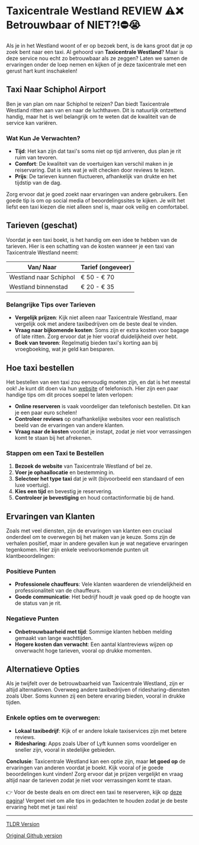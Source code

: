 # Taxicentrale Westland REVIEW ⚠️❌ Betrouwbaar of NIET?!⛔️😭

Als je in het Westland woont of er op bezoek bent, is de kans groot dat je op zoek bent naar een taxi. Al gehoord van **Taxicentrale Westland**? Maar is deze service nou echt zo betrouwbaar als ze zeggen? Laten we samen de ervaringen onder de loep nemen en kijken of je deze taxicentrale met een gerust hart kunt inschakelen!

## Taxi Naar Schiphol Airport

Ben je van plan om naar Schiphol te reizen? Dan biedt Taxicentrale Westland ritten aan van en naar de luchthaven. Dit is natuurlijk ontzettend handig, maar het is wel belangrijk om te weten dat de kwaliteit van de service kan variëren. 
 
### Wat Kun Je Verwachten?
- **Tijd**: Het kan zijn dat taxi's soms niet op tijd arriveren, dus plan je rit ruim van tevoren.
- **Comfort**: De kwaliteit van de voertuigen kan verschil maken in je reiservaring. Dat is iets wat je wilt checken door reviews te lezen.
- **Prijs**: De tarieven kunnen fluctueren, afhankelijk van drukte en het tijdstip van de dag.

Zorg ervoor dat je goed zoekt naar ervaringen van andere gebruikers. Een goede tip is om op social media of beoordelingssites te kijken. Je wilt het liefst een taxi kiezen die niet alleen snel is, maar ook veilig en comfortabel.

## Tarieven (geschat)

Voordat je een taxi boekt, is het handig om een idee te hebben van de tarieven. Hier is een schatting van de kosten wanneer je een taxi van Taxicentrale Westland neemt:

| Van/ Naar               | Tarief (ongeveer)  |
|------------------------|-------------------|
| Westland naar Schiphol | € 50 - € 70       |
| Westland binnenstad    | € 20 - € 35       |

### Belangrijke Tips over Tarieven
- **Vergelijk prijzen**: Kijk niet alleen naar Taxicentrale Westland, maar vergelijk ook met andere taxibedrijven om de beste deal te vinden.
- **Vraag naar bijkomende kosten**: Soms zijn er extra kosten voor bagage of late ritten. Zorg ervoor dat je hier vooraf duidelijkheid over hebt.
- **Boek van tevoren**: Regelmatig bieden taxi's korting aan bij vroegboeking, wat je geld kan besparen.

## Hoe taxi bestellen

Het bestellen van een taxi zou eenvoudig moeten zijn, en dat is het meestal ook! Je kunt dit doen via hun [website](https://132.nl/SnelTaxi) of telefonisch. Hier zijn een paar handige tips om dit proces soepel te laten verlopen:

- **Online reserveren** is vaak voordeliger dan telefonisch bestellen. Dit kan je een paar euro schelen!
- **Controleer reviews** op onafhankelijke websites voor een realistisch beeld van de ervaringen van andere klanten.
- **Vraag naar de kosten** voordat je instapt, zodat je niet voor verrassingen komt te staan bij het afrekenen.

### Stappen om een Taxi te Bestellen
1. **Bezoek de website** van Taxicentrale Westland of bel ze.
2. **Voer je ophaallocatie** en bestemming in.
3. **Selecteer het type taxi** dat je wilt (bijvoorbeeld een standaard of een luxe voertuig).
4. **Kies een tijd** en bevestig je reservering.
5. **Controleer je bevestiging** en houd contactinformatie bij de hand.

## Ervaringen van Klanten

Zoals met veel diensten, zijn de ervaringen van klanten een cruciaal onderdeel om te overwegen bij het maken van je keuze. Soms zijn de verhalen positief, maar in andere gevallen kun je wat negatieve ervaringen tegenkomen. Hier zijn enkele veelvoorkomende punten uit klantbeoordelingen:

### Positieve Punten
- **Professionele chauffeurs**: Vele klanten waarderen de vriendelijkheid en professionaliteit van de chauffeurs.
- **Goede communicatie**: Het bedrijf houdt je vaak goed op de hoogte van de status van je rit.

### Negatieve Punten
- **Onbetrouwbaarheid met tijd**: Sommige klanten hebben melding gemaakt van lange wachttijden.
- **Hogere kosten dan verwacht**: Een aantal klantreviews wijzen op onverwacht hoge tarieven, vooral op drukke momenten.

## Alternatieve Opties

Als je twijfelt over de betrouwbaarheid van Taxicentrale Westland, zijn er altijd alternatieven. Overweeg andere taxibedrijven of ridesharing-diensten zoals Uber. Soms kunnen zij een betere ervaring bieden, vooral in drukke tijden. 

### Enkele opties om te overwegen:
- **Lokaal taxibedrijf**: Kijk of er andere lokale taxiservices zijn met betere reviews.
- **Ridesharing**: Apps zoals Uber of Lyft kunnen soms voordeliger en sneller zijn, vooral in stedelijke gebieden.

**Conclusie**: Taxicentrale Westland kan een optie zijn, maar **let goed op** de ervaringen van anderen voordat je boekt. Kijk vooral of je goede beoordelingen kunt vinden! Zorg ervoor dat je prijzen vergelijkt en vraag altijd naar de tarieven zodat je niet voor verrassingen komt te staan.

👉 Voor de beste deals en om direct een taxi te reserveren, kijk op [deze pagina](https://132.nl/SnelTaxi)! Vergeet niet om alle tips in gedachten te houden zodat je de beste ervaring hebt met je taxi reis!

---
[TLDR Version](https://gist.github.com/jansensebastian/a7a766c94a3a5be3945a2dd5e6056b5e)

[Original Github version](https://github.com/jansensebastian/taxicentrale-westland-review-betrouwbaar-of-niet#readme)
